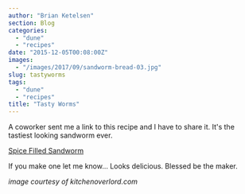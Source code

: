 ```yaml
---
author: "Brian Ketelsen"
section: Blog
categories: 
  - "dune"
  - "recipes"
date: "2015-12-05T00:08:00Z"
images: 
  - "/images/2017/09/sandworm-bread-03.jpg"
slug: tastyworms
tags: 
  - "dune"
  - "recipes"
title: "Tasty Worms"
---
```



A coworker sent me a link to this recipe and I have to share it.  It's the tastiest looking sandworm ever.

<!-- more -->
[Spice Filled Sandworm](http://kitchenoverlord.com/2015/12/03/dune-week-spice-filled-sandworm/)

If you make one let me know... Looks delicious.  Blessed be the maker.

*image courtesy of kitchenoverlord.com*
